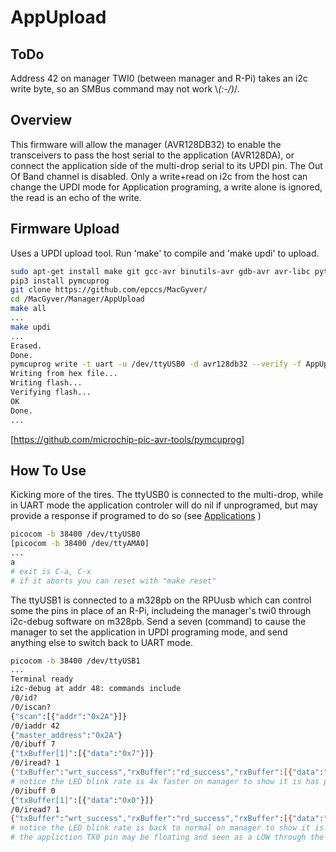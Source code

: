 # AppUpload

## ToDo

Address 42 on manager TWI0 (between manager and R-Pi) takes an i2c write byte, so an SMBus command may not work \\_(:-/)_/.

## Overview

This firmware will allow the manager (AVR128DB32) to enable the transceivers to pass the host serial to the application (AVR128DA), or connect the application side of the multi-drop serial to its UPDI pin. The Out Of Band channel is disabled. Only a write+read on i2c from the host can change the UPDI mode for Application programing, a write alone is ignored, the read is an echo of the write.

## Firmware Upload

Uses a UPDI upload tool. Run 'make' to compile and 'make updi' to upload.

```bash
sudo apt-get install make git gcc-avr binutils-avr gdb-avr avr-libc python3-pip
pip3 install pymcuprog
git clone https://github.com/epccs/MacGyver/
cd /MacGyver/Manager/AppUpload
make all
...
make updi
...
Erased.
Done.
pymcuprog write -t uart -u /dev/ttyUSB0 -d avr128db32 --verify -f AppUpload.hex
Writing from hex file...
Writing flash...
Verifying flash...
OK
Done.
...
```

[https://github.com/microchip-pic-avr-tools/pymcuprog]

## How To Use

Kicking more of the tires. The ttyUSB0 is connected to the multi-drop, while in UART mode the application controler will do nil if unprogramed, but may provide a response if programed to do so (see [Applications] )

[Applications]:../../Applications

```bash
picocom -b 38400 /dev/ttyUSB0
[picocom -b 38400 /dev/ttyAMA0]
...
a
# exit is C-a, C-x
# if it aborts you can reset with "make reset"
```

The ttyUSB1 is connected to a m328pb on the RPUusb which can control some the pins in place of an R-Pi, includeing the manager's twi0 through i2c-debug software on m328pb. Send a seven (command) to cause the manager to set the application in UPDI programing mode, and send anything else to switch back to UART mode.

```bash
picocom -b 38400 /dev/ttyUSB1
...
Terminal ready
i2c-debug at addr 48: commands include
/0/id?
/0/iscan?
{"scan":[{"addr":"0x2A"}]}
/0/iaddr 42
{"master_address":"0x2A"}
/0/ibuff 7
{"txBuffer[1]":[{"data":"0x7"}]}
/0/iread? 1
{"txBuffer":"wrt_success","rxBuffer":"rd_success","rxBuffer":[{"data":"0x7"}]}
# notice the LED blink rate is 4x faster on manager to show it is has put applicaiton into UPDI mode
/0/ibuff 0
{"txBuffer[1]":[{"data":"0x0"}]}
/0/iread? 1
{"txBuffer":"wrt_success","rxBuffer":"rd_success","rxBuffer":[{"data":"0x0"}]}
# notice the LED blink rate is back to normal on manager to show it is has put applicaiton into UART mode
# the appliction TX0 pin may be floating and seen as a LOW through the TX pair and into the host RX input.
```
